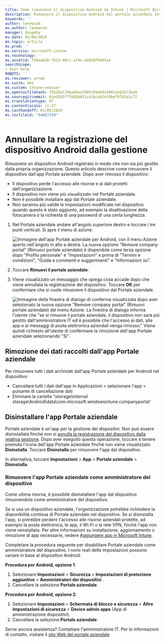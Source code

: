 ```yaml
---
title: Come rimuovere il dispositivo Android da Intune | Microsoft Docs
description: Rimuovere il dispositivo Android dal portale aziendale Intune
keywords: ''
author: lenewsad
ms.author: lanewsad
manager: dougeby
ms.date: 01/04/2019
ms.topic: article
ms.prod: ''
ms.service: microsoft-intune
ms.technology: ''
ms.assetid: f40aab26-7613-48cc-a74e-de83df9465a4
searchScope:
- User help
ROBOTS: ''
ms.reviewer: arnab
ms.suite: ems
ms.custom: intune-enduser
ms.openlocfilehash: 75b26e178badbaa7905199eb91490134d2b72ba9
ms.sourcegitcommit: 61ed365f7f8826451c41bcab5e19bef97b5a3c72
ms.translationtype: HT
ms.contentlocale: it-IT
ms.lasthandoff: 01/05/2019
ms.locfileid: "54057339"
---
```

# <a name="unenroll-your-android-device-from-management"></a>Annullare la registrazione del dispositivo Android dalla gestione  

Rimuovere un dispositivo Android registrato in modo che non sia più gestito dalla propria organizzazione. Questo articolo descrive come rimuovere il dispositivo dall'app Portale aziendale. Dopo aver rimosso il dispositivo:  

* Il dispositivo perde l'accesso alle risorse e ai dati protetti dell'organizzazione.
* Il dispositivo non viene più visualizzato nel Portale aziendale.
* Non è possibile installare app dal Portale aziendale.
* Non saranno più valide le impostazioni modificate nel dispositivo quando questo è stato aggiunto, ad esempio la disattivazione della fotocamera o la richiesta di una password di una certa lunghezza.  

1. Nel Portale aziendale andare all'angolo superiore destro e toccare i tre punti verticali. Si apre il menu di azione.

   ![Immagine dell'app Portale aziendale per Android, con il menu Azione aperto nell'angolo in alto a destra. La nuova opzione "Remove company portal" (Rimuovi portale aziendale) è disponibile come terza opzione dopo "Profilo personale" e "Impostazioni" e prima di "Termini e condizioni", "Guida e commenti e suggerimenti" e "Informazioni su".](./media/android_remove_cp_menu_action_after_1705.png)

2. Toccare **Rimuovi il portale aziendale**.  

3. Viene visualizzato un messaggio che spiega cosa accade dopo che viene annullata la registrazione del dispositivo. Toccare **OK** per confermare che si vuole rimuovere il dispositivo dal Portale aziendale.

   ![Immagine della finestra di dialogo di conferma visualizzata dopo aver selezionato la nuova opzione "Remove company portal" (Rimuovi portale aziendale) dal menu Azione. La finestra di dialogo informa l'utente che "se si rimuove il portale aziendale, il dispositivo non sarà più gestito dall'amministratore IT ed è possibile che l'accesso ai dati, alle app e ai messaggi di posta elettronica aziendali venga rimosso." Viene quindi richiesto all'utente di confermare la rimozione dell'app Portale aziendale selezionando "Sì".](./media/android_remove_cp_menu_confirmation_after_1705.png)

## <a name="removing-data-collected-by-the-company-portal-app"></a>Rimozione dei dati raccolti dall'app Portale aziendale  

Per rimuovere tutti i dati archiviati dall'app Portale aziendale per Android nel dispositivo:

-   Cancellare tutti i dati dell'app in Applicazioni > selezionare l'app > pulsante di cancellazione dati
-   Eliminare la cartella '\storage\internal storage\Android\data\com.microsoft.windowsintune.companyportal'

## <a name="uninstall-the-company-portal-app"></a>Disinstallare l'app Portale aziendale  
Portale aziendale è un'app per la gestione dei dispositivi. Non può essere disinstallata finché non si [annulla la registrazione del dispositivo dalla relativa gestione](unenroll-your-device-from-intune-android.md#unenroll-your-android-device-from-management). Dopo aver eseguito questa operazione, toccare e tenere premuta l'icona dell'app Portale aziendale finché non viene visualizzato **Disinstalla**. Toccare **Disinstalla** per rimuovere l'app dal dispositivo.  

In alternativa, toccare **Impostazioni** > **App** > **Portale aziendale** > **Disinstalla**.  

### <a name="remove-company-portal-app-as-device-administrator"></a>Rimuovere l'app Portale aziendale come amministratore del dispositivo  
Come ultima risorsa, è possibile disinstallare l'app dal dispositivo rimuovendola come amministratore del dispositivo.  

Se si usa un dispositivo aziendale, l'organizzazione potrebbe richiedere la disponibilità continua di Portale aziendale nel dispositivo. Se si disinstalla l'app, si potrebbe perdere l'accesso alle risorse aziendali protette, ad esempio la posta elettronica, le app, il Wi-Fi o la rete VPN, finché l'app non viene reinstallata. Per altre informazioni su installazione, aggiornamento o rimozione di app necessarie, vedere [Aggiungere app in Microsoft Intune](https://docs.microsoft.com/intune/apps-add#apps-that-are-added-automatically-by-intune).  

Completare la procedura seguente per disabilitare Portale aziendale come amministratore del dispositivo. I nomi reali delle impostazioni possono variare in base al dispositivo Android.  

**Procedura per Android, opzione 1**:  
1. Selezionare **Impostazioni** > **Sicurezza** > **Impostazioni di protezione aggiuntive** > **Amministratori dei dispositivi** .  
2. Cancellare la selezione **Portale aziendale**.  

**Procedura per Android, opzione 2**:  
1. Selezionare **Impostazioni** > **Schermata di blocco e sicurezza** > **Altre impostazioni di sicurezza** > **Device admin apps** (App di amministrazione dispositivi).  
2. Cancellare la selezione **Portale aziendale**.    

Serve ancora assistenza? Contattare l'amministratore IT. Per le informazioni di contatto, visitare il [sito Web del portale aziendale](https://go.microsoft.com/fwlink/?linkid=2010980)
